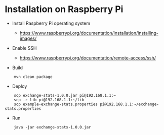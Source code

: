 
# Installation on Raspberry Pi

* Install Raspberry Pi operating system
  * https://www.raspberrypi.org/documentation/installation/installing-images/

* Enable SSH
  * https://www.raspberrypi.org/documentation/remote-access/ssh/

* Build
```
    mvn clean package
```

* Deploy
```
    scp exchange-stats-1.0.0.jar pi@192.168.1.1:~
    scp -r lib pi@192.168.1.1:~/lib
    scp example-exchange-stats.properties pi@192.168.1.1:~/exchange-stats.properties
```

* Run
```
    java -jar exchange-stats-1.0.0.jar
```